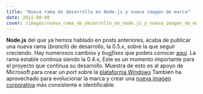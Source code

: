 ```yaml
---
title: "Nueva rama de desarrollo en Node.js y nueva imagen de marca"
date: 2011-08-08
cover: /images/nueva_rama_de_desarrollo_en_node.js_y_nueva_imagen_de_marca.png
---
```

**Node.js** del que ya hemos hablado en posts anteriores, acaba de publicar una nueva rama (_branch_) de desarrollo, la 0.5.x, sobre la que seguir creciendo. Hay numerosos cambios y _bugfixes_ que podeis conocer [aqui](https://github.com/joyent/node/wiki/ChangeLog). La rama estable continua siendo la 0.4.x, Este es un momento importante para el proyecto que continua su desarrollo. Muestra de esto es al apoyo de Microsoft para crear un _port_ sobre la [plataforma Windows](http://blog.nodejs.org/2011/06/23/porting-node-to-windows-with-microsoft%e2%80%99s-help/) También ha aprovechado para evolucionar la marca y crear una [nueva imagen corporativa](http://blog.nodejs.org/2011/07/11/evolving-the-node-js-brand/) más consistente e identificable.
